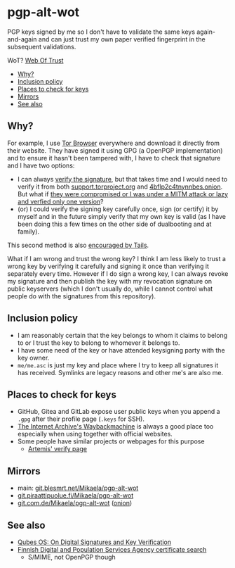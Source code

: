 # pgp-alt-wot

PGP keys signed by me so I don't have to validate the same keys
again-and-again and can just trust my own paper verified fingerprint in the
subsequent validations.

WoT? [Web Of Trust](https://en.wikipedia.org/wiki/Web_of_trust)

<!-- START doctoc generated TOC please keep comment here to allow auto update -->
<!-- DON'T EDIT THIS SECTION, INSTEAD RE-RUN doctoc TO UPDATE -->

- [Why?](#why)
- [Inclusion policy](#inclusion-policy)
- [Places to check for keys](#places-to-check-for-keys)
- [Mirrors](#mirrors)
- [See also](#see-also)

<!-- END doctoc generated TOC please keep comment here to allow auto update -->

## Why?

For example, I use [Tor Browser](https://torproject.org/) everywhere and
download it directly from their website. They have signed it using GPG (a
OpenPGP implementation) and to ensure it hasn't been tampered with, I have
to check that signature and I have two options:

- I can always [verify the signature](https://support.torproject.org/tbb/how-to-verify-signature/),
  but that takes time and I would need to verify it from both [support.torproject.org](https://support.torproject.org/tbb/how-to-verify-signature/)
  and [4bflp2c4tnynnbes.onion](http://4bflp2c4tnynnbes.onion/#how-to-verify-signature).
  But what if [they were compromised or I was under a MITM attack or lazy and verfied only one version](https://www.qubes-os.org/faq/#should-i-trust-this-website)?
- (or) I could verify the signing key carefully once, sign (or certify) it
  by myself and in the future simply verify that my own key is valid (as I
  have been doing this a few times on the other side of dualbooting and at
  family).

This second method is also [encouraged by Tails](https://tails.boum.org/install/expert/usb/index.en.html).

What if I am wrong and trust the wrong key? I think I am less likely to
trust a wrong key by verifying it carefully and signing it once than
verifying it separately every time. However if I do sign a wrong key, I can
always revoke my signature and then publish the key with my revocation
signature on public keyservers (which I don't usually do, while I cannot
control what people do with the signatures from this repository).

## Inclusion policy

- I am reasonably certain that the key belongs to whom it claims to belong
  to or I trust the key to belong to whomever it belongs to.
- I have some need of the key or have attended keysigning party with the
  key owner.
- `me/me.asc` is just my key and place where I try to keep all signatures it
  has received. Symlinks are legacy reasons and other me's are also me.

## Places to check for keys

- GitHub, Gitea and GitLab expose user public keys when you append a `.gpg`
  after their profile page (`.keys` for SSH).
- [The Internet Archive's Waybackmachine](https://web.archive.org/) is always
  a good place too especially when using together with official websites.
- Some people have similar projects or webpages for this purpose
  - [Artemis' verify page](https://artemislena.eu/services/verify.html)

## Mirrors

- main: [git.blesmrt.net/Mikaela/pgp-alt-wot](https://gitea.blesmrt.net/mikaela/pgp-alt-wot/)
- [git.piraattipuolue.fi/Mikaela/pgp-alt-wot](https://git.piraattipuolue.fi/mikaela/pgp-alt-wot)
- [git.com.de/Mikaela/pgp-alt-wot](https://git.com.de/mikaela/pgp-alt-wot) ([onion](http://gitea.qzzf2qcfbhievvs5nzkccuwddroipy62qjocqtmgcgh75vd6w57m7yad.onion/Mikaela/pgp-alt-wot))

## See also

- [Qubes OS: On Digital Signatures and Key Verification](https://www.qubes-os.org/security/verifying-signatures/)
- [Finnish Digital and Population Services Agency certificate search](https://dvv.fineid.fi/certificate-search)
  - S/MIME, not OpenPGP though
